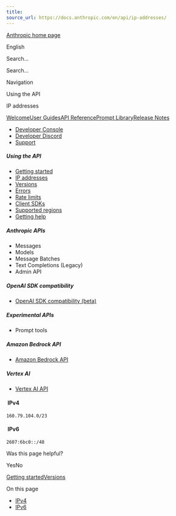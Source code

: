 ```yaml
---
title: 
source_url: https://docs.anthropic.com/en/api/ip-addresses/
---
```


[Anthropic home page](/)

English

Search...

Search...

Navigation

Using the API

IP addresses

[Welcome](/en/home)[User Guides](/en/docs/welcome)[API Reference](/en/api/getting-started)[Prompt Library](/en/prompt-library/library)[Release Notes](/en/release-notes/overview)

- [Developer Console](https://console.anthropic.com/)
- [Developer Discord](https://www.anthropic.com/discord)
- [Support](https://support.anthropic.com/)

##### Using the API

* [Getting started](/en/api/getting-started)
* [IP addresses](/en/api/ip-addresses)
* [Versions](/en/api/versioning)
* [Errors](/en/api/errors)
* [Rate limits](/en/api/rate-limits)
* [Client SDKs](/en/api/client-sdks)
* [Supported regions](/en/api/supported-regions)
* [Getting help](/en/api/getting-help)

##### Anthropic APIs

* Messages
* Models
* Message Batches
* Text Completions (Legacy)
* Admin API

##### OpenAI SDK compatibility

* [OpenAI SDK compatibility (beta)](/en/api/openai-sdk)

##### Experimental APIs

* Prompt tools

##### Amazon Bedrock API

* [Amazon Bedrock API](/en/api/claude-on-amazon-bedrock)

##### Vertex AI

* [Vertex AI API](/en/api/claude-on-vertex-ai)

#### [​](#ipv4) IPv4

`160.79.104.0/23`

#### [​](#ipv6) IPv6

`2607:6bc0::/48`

Was this page helpful?

YesNo

[Getting started](/en/api/getting-started)[Versions](/en/api/versioning)

On this page

* [IPv4](#ipv4)
* [IPv6](#ipv6)